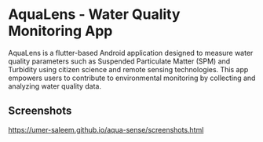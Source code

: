 # AquaLens - Water Quality Monitoring App

AquaLens is a flutter-based Android application designed to measure water quality parameters such as Suspended Particulate Matter (SPM) and Turbidity using citizen science and remote sensing technologies. This app empowers users to contribute to environmental monitoring by collecting and analyzing water quality data.

## **Screenshots**

https://umer-saleem.github.io/aqua-sense/screenshots.html
